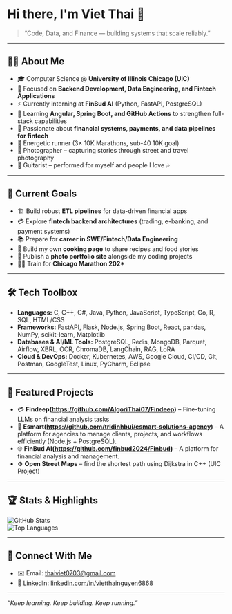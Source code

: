 # Hi there, I'm Viet Thai 👋  

> “Code, Data, and Finance — building systems that scale reliably.”  

---

## 👨‍💻 About Me  
- 🎓 Computer Science @ **University of Illinois Chicago (UIC)**  
- 🔭 Focused on **Backend Development, Data Engineering, and Fintech Applications**  
- ⚡ Currently interning at **FinBud AI** (Python, FastAPI, PostgreSQL)
- 🌱 Learning **Angular, Spring Boot, and GitHub Actions** to strengthen full-stack capabilities  
- 💸 Passionate about **financial systems, payments, and data pipelines for fintech**  
- 🎽 Energetic runner (3× 10K Marathons, sub-40 10K goal)
- 📸 Photographer – capturing stories through street and travel photography 
- 🎸 Guitarist – performed for myself and people I love 🎶  

---

## 🚀 Current Goals  
- 🏗 Build robust **ETL pipelines** for data-driven financial apps  
- 💳 Explore **fintech backend architectures** (trading, e-banking, and payment systems)  
- 📚 Prepare for **career in SWE/Fintech/Data Engineering**
- 🍳 Build my own **cooking page** to share recipes and food stories
- 📸 Publish a **photo portfolio site** alongside my coding projects
- 🏃‍♂️ Train for **Chicago Marathon 202\***  

---

## 🛠️ Tech Toolbox  
- **Languages:** C, C++, C#, Java, Python, JavaScript, TypeScript, Go, R, SQL, HTML/CSS
- **Frameworks:** FastAPI, Flask, Node.js, Spring Boot, React, pandas, NumPy, scikit-learn, Matplotlib  
- **Databases & AI/ML Tools:** PostgreSQL, Redis, MongoDB, Parquet, Airflow, XBRL, OCR, ChromaDB, LangChain, RAG, LoRA
- **Cloud & DevOps:** Docker, Kubernetes, AWS, Google Cloud, CI/CD, Git, Postman, GoogleTest, Linux, PyCharm, Eclipse
---

## 📂 Featured Projects  
- 💳 **Findeep(https://github.com/AlgoriThai07/Findeep)** – Fine-tuning LLMs on financial analysis tasks
- 🔑 **Esmart(https://github.com/tridinhbui/esmart-solutions-agency)** – A platform for agencies to manage clients, projects, and workflows efficiently (Node.js + PostgreSQL).  
- 🌐 **FinBud AI(https://github.com/finbud2024/Finbud)** – A platform for financial analysis and management.  
- ⚙️ **Open Street Maps** – find the shortest path using Dijkstra in C++ (UIC Project)  
---

## 🏆 Stats & Highlights  
![GitHub Stats](https://github-readme-stats.vercel.app/api?username=AlgoriThai07&show_icons=true&theme=tokyonight)  
![Top Languages](https://github-readme-stats.vercel.app/api/top-langs/?username=AlgoriThai07&layout=compact&theme=tokyonight)  

---

## 🤝 Connect With Me  
- ✉️ Email: thaiviet0703@gmail.com    
- 💼 LinkedIn: [linkedin.com/in/vietthainguyen6868](#)  

---

*“Keep learning. Keep building. Keep running.”*  
